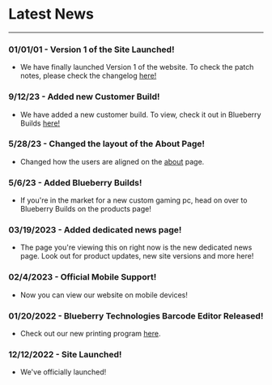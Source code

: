 # Latest News

---

### 01/01/01 - Version 1 of the Site Launched!

- We have finally launched Version 1 of the website. To check the patch notes, please check the changelog [here!](https://blueberry.dev/changelog/)

### 9/12/23 - Added new Customer Build!

- We have added a new customer build. To view, check it out in Blueberry Builds [here!](https://blueberry.dev/products/builds/customerbuilds/2kpower/)

### 5/28/23 - Changed the layout of the About Page!

- Changed how the users are aligned on the [about](https://blueberry.dev/aboutus/) page.

### 5/6/23 - Added Blueberry Builds!

- If you're in the market for a new custom gaming pc, head on over to Blueberry Builds on the products page!

### 03/19/2023 - Added dedicated news page!

- The page you're viewing this on right now is the new dedicated news page. Look out for product updates, new site versions and more here!

### 02/4/2023 - Official Mobile Support!

- Now you can view our website on mobile devices!

### 01/20/2022 - Blueberry Technologies Barcode Editor Released!

- Check out our new printing program [here](https://blueberry.dev/products/barcode-editor).

### 12/12/2022 - Site Launched!

- We've officially launched!
